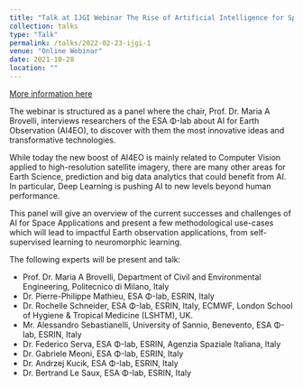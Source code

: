 ```yaml
---
title: "Talk at IJGI Webinar The Rise of Artificial Intelligence for Space Applications"
collection: talks
type: "Talk"
permalink: /talks/2022-02-23-ijgi-1
venue: "Online Webinar"
date: 2021-10-28
location: ""
---
```


[More information here](https://www.mdpi.com/journal/ijgi/events/13596)

The webinar is structured as a panel where the chair, Prof. Dr. Maria A Brovelli, interviews researchers of the ESA Φ-lab about AI for Earth Observation (AI4EO), to discover with them the most innovative ideas and transformative technologies.

While today the new boost of AI4EO is mainly related to Computer Vision applied to high-resolution satellite imagery, there are many other areas for Earth Science, prediction and big data analytics that could benefit from AI. In particular, Deep Learning is pushing AI to new levels beyond human performance.

This panel will give an overview of the current successes and challenges of AI for Space Applications and present a few methodological use-cases which will lead to impactful Earth observation applications, from self-supervised learning to neuromorphic learning.

The following experts will be present and talk:

- Prof. Dr. Maria A Brovelli, Department of Civil and Environmental Engineering, Politecnico di Milano, Italy
- Dr. Pierre-Philippe Mathieu, ESA Φ-lab, ESRIN, Italy
- Dr. Rochelle Schneider, ESA Φ-lab, ESRIN, Italy, ECMWF, London School of Hygiene & Tropical Medicine (LSHTM), UK.
- Mr. Alessandro Sebastianelli, University of Sannio, Benevento, ESA Φ-lab, ESRIN, Italy
- Dr. Federico Serva, ESA Φ-lab, ESRIN, Agenzia Spaziale Italiana, Italy
- Dr. Gabriele Meoni, ESA Φ-lab, ESRIN, Italy
- Dr. Andrzej Kucik, ESA Φ-lab, ESRIN, Italy
- Dr. Bertrand Le Saux, ESA Φ-lab, ESRIN, Italy